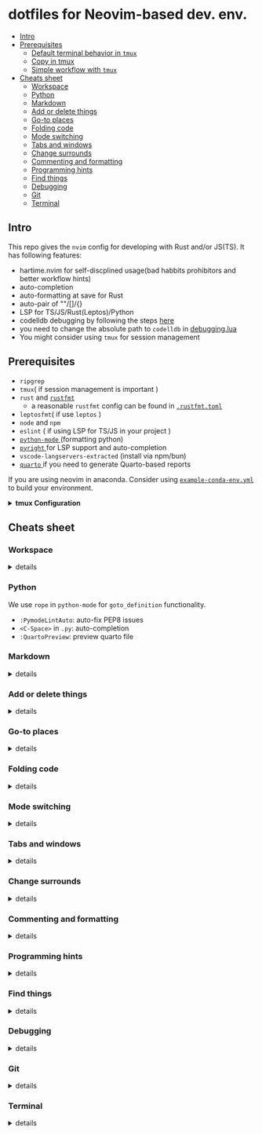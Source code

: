 # dotfiles for Neovim-based dev. env.

<!-- mtoc-start -->

* [Intro](#intro)
* [Prerequisites](#prerequisites)
  * [Default terminal behavior in `tmux`](#default-terminal-behavior-in-tmux)
  * [Copy in tmux](#copy-in-tmux)
  * [Simple workflow with `tmux`](#simple-workflow-with-tmux)
* [Cheats sheet](#cheats-sheet)
  * [Workspace](#workspace)
  * [Python](#python)
  * [Markdown](#markdown)
  * [Add or delete things](#add-or-delete-things)
  * [Go-to places](#go-to-places)
  * [Folding code](#folding-code)
  * [Mode switching](#mode-switching)
  * [Tabs and windows](#tabs-and-windows)
  * [Change surrounds](#change-surrounds)
  * [Commenting and formatting](#commenting-and-formatting)
  * [Programming hints](#programming-hints)
  * [Find things](#find-things)
  * [Debugging](#debugging)
  * [Git](#git)
  * [Terminal](#terminal)

<!-- mtoc-end -->

## Intro

This repo gives the `nvim` config for developing with Rust and/or JS(TS). It has following features:

- hartime.nvim for self-discplined usage(bad habbits prohibitors and better workflow hints)
- auto-completion
- auto-formatting at save for Rust
- auto-pair of ""/[]/{}
- LSP for TS/JS/Rust(Leptos)/Python
- codelldb debugging by following the steps [here](<https://github.com/mfussenegger/nvim-dap/wiki/C-C---Rust-(via--codelldb)>)
- you need to change the absolute path to `codelldb` in [debugging.lua](/lua/plugins/debugging.lua)
- You might consider using `tmux` for session management

## Prerequisites

- `ripgrep`
- `tmux`( if session management is important )
- `rust` and [`rustfmt`](https://github.com/rust-lang/rustfmt)
  - a reasonable `rustfmt` config can be found in [`.rustfmt.toml`](./.rustfmt.toml)
- `leptosfmt`( if use `leptos` )
- `node` and `npm`
- `eslint` ( if using LSP for TS/JS in your project )
- [ `python-mode` ](https://github.com/python-mode/python-mode.git)(formatting python)
- [ `pyright` ](https://github.com/microsoft/pyright) for LSP support and auto-completion
- `vscode-langservers-extracted` (install via npm/bun)
- [ `quarto` ](https://quarto.org) if you need to generate Quarto-based reports

If you are using neovim in anaconda. Consider using [`example-conda-env.yml`](./example-conda-env.yml) to build your environment.

<details>
<summary><b>tmux Configuration</b></summary>

Recommended configuration for [ `~/.tmux.conf` ](./.tmux.conf)

### Default terminal behavior in `tmux`

To make pane behaves like normal terminal, `shift` should be hold. For example, to paste stuff from clipboard in `tmux` terminal pane, you need `shift+right click`.

### Copy in tmux

- enter copy mode: `<C-a>-[`
- move around using `h/j/k/l/0/$`
- begin copy highlighting: `<space>` or `v`
- copy: `<CR>` or `y`
- paste with `<C-a>+]`
- exit copy mode: `<C-c>`

### Simple workflow with `tmux`

```bash
# in terminal, create a new session
tmux new -s sessionName
# detach from a session
tmux detach
# attach to a session
tmux attach -t sessionName
# kill a session/window
tmux kill-session -t sessionName
# if you have pre-stored session, simply run
tmux

# create a horizontal pane using <C-a>+-
# adjust the height of the two panes using j/k
# switch between panes using <C-a>+↑/↓
# close pane by typing 'exit'
# open neovim in upper pane, run terminal cmd in lower pane

# for full-stack dev., it's useful to create 2 windows in a session
# create a new window: <C-a>+c
# switch between windows: <C-a>+w
# <C-a>+c to create new window
```

</details>

## Cheats sheet

### Workspace

<details><summary>details</summary>

A workspace is a folder containing multiple git repositories. Here we use [`projections.nvim`](https://github.com/GnikDroy/projections.nvim/tree/pre_release?tab=readme-ov-file) to manage workspaces. Using it gives you the following options:

- `:AddWorkspace` to register current folder as a workspace
- `<leader>fp` to list all the projects in current workspace
- automatically save current `neovim` session. Next time when you are at a project folder, the latest session is restored.

</details>

### Python

We use `rope` in `python-mode` for `goto_definition` functionality.

- `:PymodeLintAuto`: auto-fix PEP8 issues
- `<C-Space>` in `.py`: auto-completion
- `:QuartoPreview`: preview quarto file

### Markdown

<details><summary>details</summary>

- `:Mtoc i`: insert ToC
- `:Mtoc u`: update ToC
- `:Mtoc r`: remove ToC
- `:Tab/x`: align this paragraph based on `x`

</details>

### Add or delete things

<details><summary>details</summary>

In `neotree`:

- `a`: add file/folder
- `d`: delete file/folder
- `r`: rename

</details>

### Go-to places

<details><summary>details</summary>

- `g;`: go to last changed place
- `gi`: go to last place and insert
- `<space><space>b`: go to next opened buffer
- `<space>bb`: go to previous opened buffer
- `gt`: go to the last tab
- `<space>j`: jump to the bottom line and centers the window at the line(page-down)
- `<space>m`: jump to the top line and centers the window(page-up)
- `<space>gd`: go to definition

</details>

### Folding code

<details><summary>details</summary>

- `zo/c`: open/close fold under the cursor
- `zO/C`: open/close fold recursively under the cursor, folds without cursor in them unaffected
- `zR`: open all folds
- `zM`: close all folds

</details>

### Mode switching

<details><summary>details</summary>

- `<Alt-f>`: escape insert mode and jump out of current paired ""/[]/{}/()/''/,/``

</details>

### Tabs and windows

<details><summary>details</summary>

- `<space>+<Tab>`: switch windows
- `tabe .`: create a new tab

In `telescope`(either `<leader>ff`, or `<leader>lg`), you can

- `<C-x>`: Go to file selection as a split
- `<C-v>`: Go to file selection as a vsplit

</details>

### Change surrounds

<details><summary>details</summary>

| Old text                       | Command   | New text                   |
| :----------------------------- | :-------- | :------------------------- |
| surr\*ound_words               | ysiw      | (surround_words)           |
| \*make strings                 | ys$"      | "make strings"             |
| require"nvim-surroun\*d"       | ysa")     | require("nvim-surround")   |
| char c = \*x;                  | ysl'      | char c = 'x';              |
| int a[] = \*32;                | yst;}     | int a[] = {32};            |
| hel\*lo world                  | yss"      | "hello world"              |
| [delete ar*ound me!]           | ds]       | delete around me!          |
| remove \<b\>HTML t\*ags\<\/b\> | dst       | remove HTML tags           |
| 'change quot\*es'              | cs'"      | "change quotes"            |
| \<b\>or tag\* types\<\/b\>     | csth1<CR> | \<h1\>or tag types\<\/h1\> |
| delete(functi\*on calls)       | dsf       | function calls             |

</details>

### Commenting and formatting

<details><summary>details</summary>

- `<Ctrl-/>`: comment current line
- `<space>gf`: global formatting
- `[count]gcc`: Toggles the number of line given as a prefix-count using line wise
- `[count]gbc`: Toggles the number of line given as a prefix-count using block wise
- `gc`: toggle the selected region using linewise comment
- `gb`: toggle the selected region using blockwise comment

</details>

### Programming hints

<details><summary>details</summary>

- `<space>k`: see function info
- `<space>a`: see code actions

</details>

### Find things

<details><summary>details</summary>

- `<space>h`: remove search highlights
- `<space>n`: open/close neotree file system, use `f`/`b`/`g`/`c` to open filesystem/buffers/git/components tabs
- `<space>ff`: open telescope file finder
- `<space>lg`: open telescope live grep
- `<space>bo`: show all opened buffers
- `<Ctrl-q>`: save live-grep results from telescope to a split window at the bottom

</details>

### Debugging

<details><summary>details</summary>

- `<leader>od`: "open debug ui"
- `<leader>cd`: "close debug ui"
- `<leader>tb`: "toggle breakpoint"
- `<leader>=`: "start debugger/continue"
- `<leader>-`: "step over debugger"
- `<space><space>f`: open floating msg from LSP at current line

</details>

### Git

<details><summary>details</summary>

`git-fugitive` and `vim-flog` are currently added to run git commands in nvim. You can use `:Git` to run commands just like you do in terminal. Some examples are:

- `<leader>gp`: preview the hunk of current line
- `:Git add`: `git add` in terminal
- `:Git commit`: `git commit` in terminal

Use `:Flog` to open a new tab that shows results of `git log`. The new tab contains info of all commits. You can find out what this command can do by `:help Flog`. Here we recommend 3 use cases:

- Checking out a branch:

  - use `:Flog` to open new tab that shows all the commits
  - hit "a" to show all hidden commits
  - navigate to the branch you desire
  - use `cob` to checkout the branch

- View history of selected lines of code

  - in visual mode, select lines of code of your interest
  - use `:Flog` to open a new tab to show the past history relevant only to the selected snippet

- View history of specific file

```bash
:Flog -path=path/to/file
```

</details>

### Terminal

<details><summary>details</summary>

- `:terminal`: open a terminal in neovim as a split window
- `i/I/a/A`: insert in terminal window
- `<C-\><C-O>`: exit typing mode

</details>
